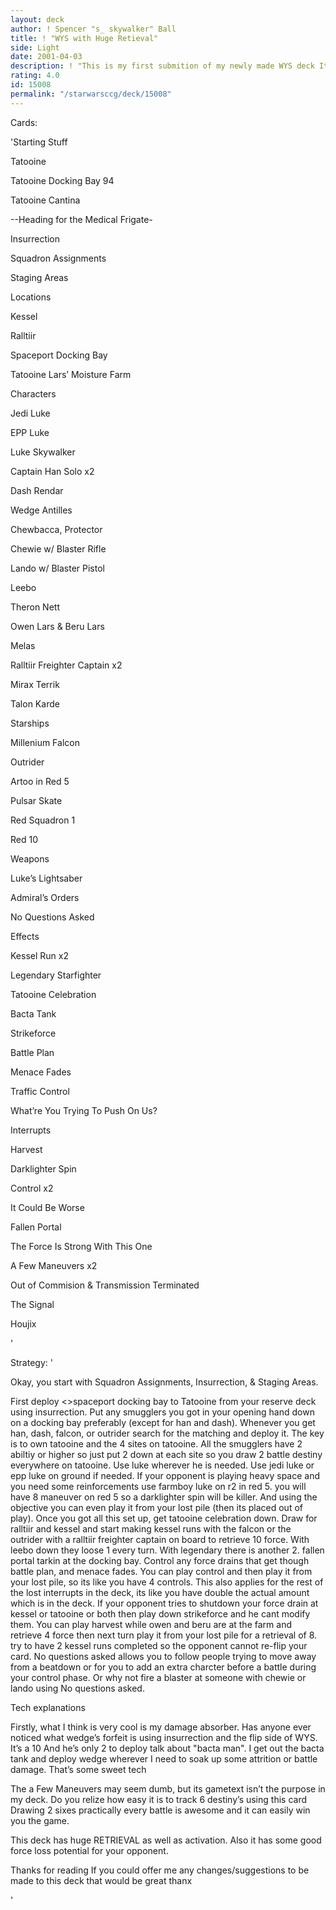 ```yaml
---
layout: deck
author: ! Spencer "s_ skywalker" Ball
title: ! "WYS with Huge Retieval"
side: Light
date: 2001-04-03
description: ! "This is my first submition of my newly made WYS deck It has massive force retrievalUsing Smugglers on tatooine it is a force to be recogned with since i get to draw 2 battle detiny in every battle at least2 Kessel Runs to keep the objective flip"
rating: 4.0
id: 15008
permalink: "/starwarsccg/deck/15008"
---
```

Cards: 

'Starting Stuff


Tatooine

Tatooine Docking Bay 94

Tatooine Cantina

--Heading for the Medical Frigate-

Insurrection

Squadron Assignments

Staging Areas



Locations


Kessel

Ralltiir

 Spaceport Docking Bay

Tatooine Lars’ Moisture Farm



Characters


Jedi Luke

EPP Luke

Luke Skywalker

Captain Han Solo x2

Dash Rendar

Wedge Antilles

Chewbacca, Protector

Chewie w/ Blaster Rifle

Lando w/ Blaster Pistol

Leebo

Theron Nett

Owen Lars & Beru Lars

Melas

Ralltiir Freighter Captain x2

Mirax Terrik

Talon Karde



Starships


Millenium Falcon

Outrider

Artoo in Red 5

Pulsar Skate

Red Squadron 1

Red 10



Weapons


Luke’s Lightsaber



Admiral’s Orders


No Questions Asked



Effects


Kessel Run x2

Legendary Starfighter 

Tatooine Celebration

Bacta Tank

Strikeforce

Battle Plan

Menace Fades

Traffic Control

What’re You Trying To Push On Us?



Interrupts


Harvest

Darklighter Spin

Control x2

It Could Be Worse

Fallen Portal

The Force Is Strong With This One

A Few Maneuvers x2

Out of Commision & Transmission Terminated

The Signal

Houjix

'

Strategy: '

Okay, you start with Squadron Assignments, Insurrection, & Staging Areas.

First deploy <>spaceport docking bay to Tatooine from your reserve deck using insurrection. Put any smugglers you got in your opening hand down on a docking bay preferably (except for han and dash). Whenever you get han, dash, falcon, or outrider search for the matching and deploy it. The key is to own tatooine and the 4 sites on tatooine. All the smugglers have 2 abiltiy or higher so just put 2 down at each site so you draw 2 battle destiny everywhere on tatooine. Use luke wherever he is needed. Use jedi luke or epp luke on ground if needed. If your opponent is playing heavy space and you need some reinforcements use farmboy luke on r2 in red 5. you will have 8 maneuver on red 5 so a darklighter spin will be killer. And using the objective you can even play it from your lost pile (then its placed out of play). Once you got all this set up, get tatooine celebration down. Draw for ralltiir and kessel and start making kessel runs with the falcon or the outrider with a ralltiir freighter captain on board to retrieve 10 force. With leebo down they loose 1 every turn. With legendary there is another 2. fallen portal tarkin at the docking bay. Control any force drains that get though battle plan, and menace fades. You can play control and then play it from your lost pile, so its like you have 4 controls. This also applies for the rest of the lost interrupts in the deck, its like you have double the actual amount which is in the deck. If your opponent tries to shutdown your force drain at kessel or tatooine or both then play down strikeforce and he cant modify them. You can play harvest while owen and beru are at the farm and retrieve 4 force then next turn play it from your lost pile for a retrieval of 8. try to have 2 kessel runs completed so the opponent cannot re-flip your card. No questions asked allows you to follow people trying to move away from a beatdown or for you to add an extra charcter before a battle during your control phase. Or why not fire a blaster at someone with chewie or lando using No questions asked. 


Tech explanations


Firstly, what I think is very cool is my damage absorber. Has anyone ever noticed what wedge’s forfeit is using insurrection and the flip side of WYS. It’s a 10 And he’s only 2 to deploy talk about "bacta man". I get out the bacta tank and deploy wedge wherever I need to soak up some attrition or battle damage. That’s some sweet tech


The a Few Maneuvers may seem dumb, but its gametext isn’t the purpose in my deck. Do you relize how easy it is to track 6 destiny’s using this card Drawing 2 sixes practically every battle is awesome and it can easily win you the game.


This deck has huge RETRIEVAL as well as activation. Also it has some good force loss potential for your opponent.


Thanks for reading If you could offer me any changes/suggestions to be made to this deck that would be great thanx

'
